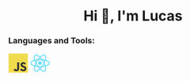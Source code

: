 <h1 align="center">Hi 👋, I'm Lucas</h1>

<h3 align="left">Languages and Tools:</h3>

<div><img src="https://raw.githubusercontent.com/devicons/devicon/master/icons/javascript/javascript-original.svg" alt="javascript" width="40" height="40"/>
<img src="https://raw.githubusercontent.com/devicons/devicon/master/icons/react/react-original.svg" alt="React" width="40" height="40"/></div>

